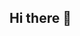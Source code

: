 ## Hi there 👋

<!--
**BP9589/bp9589** is a ✨ _special_ ✨ repository because its `README.md` (this file) appears on your GitHub profile.

Here are some ideas to get you started:

- 🔭 I’m currently working on Basics of programming
- 🌱 I’m currently learning programming
- 👯 I’m looking to collaborate on C++ and Python
- 🤔 I’m looking for help with ...
- 💬 Ask me about ...

-->

